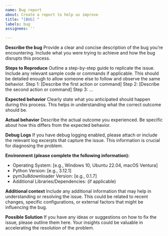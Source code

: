 ```yaml
---
name: Bug report
about: Create a report to help us improve
title: "[BUG] "
labels: bug
assignees: ''

---
```


**Describe the bug**
Provide a clear and concise description of the bug you’re encountering. Include what you were trying to achieve and how
the bug disrupts this process.

**Steps to Reproduce**
Outline a step-by-step guide to replicate the issue. Include any relevant sample code or commands if applicable. This
should be detailed enough to allow someone else to follow and observe the same behavior.
Step 1: [Describe the first action or command]
Step 2: [Describe the second action or command]
Step 3: ...

**Expected behavior**
Clearly state what you anticipated should happen during this process. This helps in understanding what the correct
outcome should be.

**Actual behavior**
Describe the actual outcome you experienced. Be specific about how this differs from the expected behavior.

**Debug Logs**
If you have debug logging enabled, please attach or include the relevant log excerpts that capture the issue. This
information is crucial for diagnosing the problem.

**Environment (please complete the following information):**

- Operating System: [e.g., Windows 10, Ubuntu 22.04, macOS Ventura]
- Python Version: [e.g., 3.12.1]
- pym3u8downloader Version: [e.g., 0.1.7]
- Additional Libraries/Dependencies: (if applicable)

**Additional context**
Include any additional information that may help in understanding or resolving the issue. This could be related to
recent changes, specific configurations, or external factors that might be influencing the bug.

**Possible Solution**
If you have any ideas or suggestions on how to fix the issue, please outline them here. Your insights could be valuable
in accelerating the resolution of the problem.
